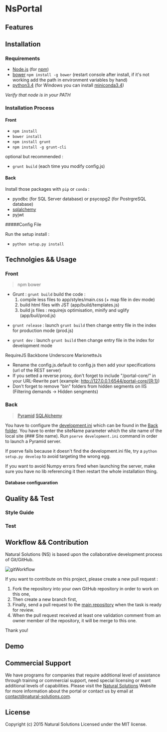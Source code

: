# NsPortal




## Features


## Installation


### Requirements

 - [Node.js](https://nodejs.org/) (for [npm](https://www.npmjs.com/))
 - [bower](http://bower.io/) `npm install -g bower` (restart console after install, if it's not working add the path in environment variables by hand)
 - [python3.4](https://www.python.org/download/releases/3.4.0/) (for Windows you can install [miniconda3.4](http://conda.pydata.org/miniconda.html))


*Verify that node is in your PATH*

### Installation Process

#### Front
- `npm install`
- `bower install`
- `npm install grunt`
- `npm install -g grunt-cli`

optional but recommended :

- `grunt build` (each time you modify config.js)

#### Back

Install those packages with `pip` or `conda` :

- pyodbc (for SQL Server database) or psycopg2 (for PostrgreSQL database)
- [sqlalchemy](http://www.sqlalchemy.org/)
- pyjwt

#####Config File

Run the setup install : 
- `python setup.py install`


## Technolgies && Usage

### Front

> npm
> bower

* Grunt :
 `grunt build` build the code : 
  1. compile less files to app/styles/main.css (+ map file in dev mode)
  2. build html files with JST (app/build/templates.js)
  3. build js files : requirejs optimisation, minify and uglify (app/buil/prod.js)

- `grunt release` : launch `grunt build` then change entry file in the index for production mode (prod.js)

- `grunt dev` : launch `grunt build` then change entry file in the index for development mode

 RequireJS
 Backbone Underscore
 MarionetteJs

- Rename the config.js.default to config.js then add your specifications (url of the REST server)
- If you setted a reverse proxy, don't forget to include "/portal-core/" in your URL-Rewrite part (example: http://127.0.0.1:6544/portal-core/{R:1})
- Don't forget to remove "bin" folders from hidden segments on IIS (Filtering demands -> Hidden sengments)

### Back

 >[Pyramid](http://docs.pylonsproject.org/projects/pyramid/en/latest/)
 >[SQLAlchemy](http://www.sqlalchemy.org/)


You have to configure the [development.ini](https://github.com/NaturalSolutions/NsPortal/tree/master/Back/development.ini.default) which can be found in the [Back folder](https://github.com/NaturalSolutions/NsPortal/tree/master/Back/).
You have to enter the siteName parameter which the site name of the local site (### Site name).
Run `pserve development.ini` command in order to launch a Pyramid server.

If pserve fails because it doesn't find the development.ini file, try a `python setup.py develop` to avoid targeting the wrong egg.

If you want to avoid Numpy errors fired when launching the server, make sure you have no lib referencing it then restart the whole installation thing. 

#### Database configuaration

## Quality && Test

### Style Guide

### Test

## Workflow && Contribution

Natural Solutions (NS) is based upon the collaborative development process of Git/GitHub.

![gitWorkflow](http://img11.hostingpics.net/pics/424731gitflow.png)

If you want to contribute on this project, please create a new pull request :
1. Fork the repository into your own GitHub repository in order to work on this one,
2. Then create a new branch first,
3. Finally, send a pull request to the [main repository](https://github.com/NaturalSolutions/NsPortal/) when the task is ready for review.
4. When the pull request received at least one validation comment from an owner member of the repository, it will be merge to this one.

Thank you!


## Demo


## Commercial Support

We have programs for companies that require additional level of assistance through training or commercial support, need special licensing or want additional levels of capabilities. Please visit the [Natural Solutions](http://www.natural-solutions.eu/) Website for more information about the portal or contact us by email at contact@natural-solutions.com.

## License

Copyright (c) 2015 Natural Solutions
Licensed under the MIT license.
